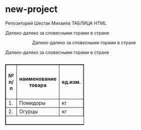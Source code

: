 # new-project
Репозиторий Шестак Михаила
ТАБЛИЦА HTML
<!DOCTYPE html>
<html lang="en">
<head>
  <meta charset="UTF-8">
  <meta name="viewport" content="width=device-width, initial-scale=1.0">
  <title>таблица</title>
  <style>
table, th, td{border: 1px solid black;} 
table {border-collapse: collapse;width: 50%;}
  </style>
</head>
<body>
  
<!-- Универсальные атрибуты тегов -->
<p contenteditable="true" >Далеко-далеко за словесными горами в стране</p> <!-- разрешение редактирование текста в браузере --> 

<p style="text-align: center;" >Далеко-далеко за словесными горами в стране</p> <!-- выравнивание по центру --> 

<p title="подсказка для пользователя" >Далеко-далеко за словесными горами в стране</p> <!-- всплывающая подсказка при наведении курсора --> 

<!-- специальные атрибуты тегов -->

<a href="#"></a>

<img src="" alt="">
<script src=""></script>

<!-- создание таблицы -->

<table>
<tr>
  <th>№ п/п</th>
  <th>наименование товара</th>
<th>ед.изм.</th>
<th>Количество</th>
<th>Цена за ед. изм., руб.</th>
<th>Стоимость в руб.</th>
</tr>

<tr>
<td>1.</td>
<td>Помидоры</td><td>кг</td><td>15,20</td><td>69,00</td><td>1048,80</td>
</tr>

<tr>
<td>2.</td><td>Огурцы</td><td>кг</td><td>2,50</td><td>48,00</td><td>120,00</td>
</tr>

<tr> <!-- "colspan - 5" количество объединенных ячеек по горизонтале, rowspan - по вертикале -->
<td colspan="5" style="text-align: right">Итого:</td><td>1168,80</td>
</tr>

</table>

</body>
</html>
